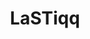 ---
title: LaSTiqq
github: https://github.com/LaSTiqq
mode: dark
transition: 1s
score: 66.6
archetype:
- Minimalistic
---